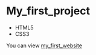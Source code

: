 # My_first_project
- HTML5
- CSS3

You can view [my_first_website](https://frost4424.github.io/My_first_project/)
